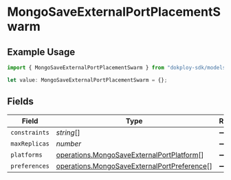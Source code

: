 # MongoSaveExternalPortPlacementSwarm

## Example Usage

```typescript
import { MongoSaveExternalPortPlacementSwarm } from "dokploy-sdk/models/operations";

let value: MongoSaveExternalPortPlacementSwarm = {};
```

## Fields

| Field                                                                                                      | Type                                                                                                       | Required                                                                                                   | Description                                                                                                |
| ---------------------------------------------------------------------------------------------------------- | ---------------------------------------------------------------------------------------------------------- | ---------------------------------------------------------------------------------------------------------- | ---------------------------------------------------------------------------------------------------------- |
| `constraints`                                                                                              | *string*[]                                                                                                 | :heavy_minus_sign:                                                                                         | N/A                                                                                                        |
| `maxReplicas`                                                                                              | *number*                                                                                                   | :heavy_minus_sign:                                                                                         | N/A                                                                                                        |
| `platforms`                                                                                                | [operations.MongoSaveExternalPortPlatform](../../models/operations/mongosaveexternalportplatform.md)[]     | :heavy_minus_sign:                                                                                         | N/A                                                                                                        |
| `preferences`                                                                                              | [operations.MongoSaveExternalPortPreference](../../models/operations/mongosaveexternalportpreference.md)[] | :heavy_minus_sign:                                                                                         | N/A                                                                                                        |